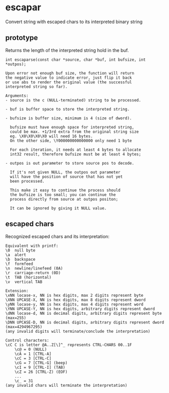 # escapar
Convert string with escaped chars to its interpreted binary string

## prototype
Returns the length of the interpreted string hold in the buf.

	int escaparse(const char *source, char *buf, int bufsize, int *outpos);

	Upon error not enough buf size, the function will return
	the negative value to indicate error, just flip it back
	or use abs to render the original value (the successful
	interpreted string so far).

	Arguments:
	- source is the c (NULL-terminated) string to be processed.

	- buf is buffer space to store the interpreted string.

	- bufsize is buffer size, minimum is 4 (size of dword).

	  bufsize must have enough space for interpreted string,
	  could be max. +1/3rd extra from the original string size
	  eg. \X0\X0\X0\X0 will need 16 bytes.
	  On the other side, \Y000000000000000 only need 1 byte

	  For each iteration, it needs at least 4 bytes to allocate
	  int32 result, therefore bufsize must be at least 4 bytes;

	- outpos is out parameter to store source pos to decode.

	  If it's not given NULL, the outpos out parameter
	  will have the position of source that has not yet
	  been processed.

	  This make it easy to continue the process should
	  the bufsize is too small; you can continue the
	  process directly from source at outpos positon;

	  It can be ignored by giving it NULL value.


## escaped chars
Recognized escaped chars and its interpretation:
  
	Equivalent with printf:
	\0	null byte
	\a	alert
	\b	backspace
	\f	formfeed
	\n	newline/linefeed (0A)
	\r	carriage-return (0D)
	\t	TAB (horizontal)
	\v	vertical TAB

	Extension:
	\xNN locase-x, NN is hex digits, max 2 digits represent byte
	\XNN UPCASE-X, NN is hex digits, max 8 digits represent dword
	\yNN locase-y, NN is hex digits, max 4 digits represent word
	\YNN UPCASE-Y, NN is hex digits, arbitrary digits represent dword 
	\dNN locase-d, NN is decimal digits, arbitrary digits represent byte (max=255)
	\DNN UPCASE-D, NN is decimal digits, arbitrary digits represent dword (max=4294967295)
	(any invalid digits will terminate/conclude the interpretation)

	Control characters:
	\cC C is letter @A..Z[\]^_ represents CTRL-CHARS 00..1F
		\c@ = 0 (NULL)
		\cA = 1 [CTRL-A]
		\cC = 3 [CTRL-C]
		\cG = 7 [CTRL-G] (beep)
		\cI = 9 [CTRL-I] (TAB)
		\cZ = 26 [CTRL-Z) (EOF)
		...
		\c_ = 31
	(any invalid chars will terminate the interpretation)

